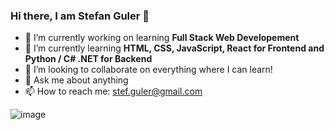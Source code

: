 ### Hi there, I am Stefan Guler :call_me_hand:

- 🔭 I’m currently working on learning **Full Stack Web Developement**
- 🌱 I’m currently learning **HTML, CSS, JavaScript, React for Frontend and Python / C# .NET for Backend**
- 👯 I’m looking to collaborate on everything where I can learn!
- 💬 Ask me about anything
- 📫 How to reach me: stef.guler@gmail.com

![image](https://user-images.githubusercontent.com/93710089/195046376-fd8fb62c-22d5-452e-843f-5e741543cb4c.png)
